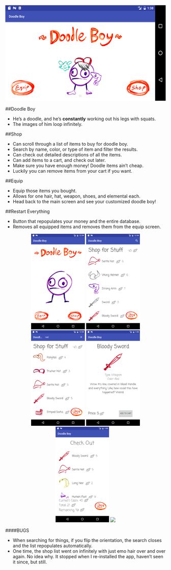 <img src="screenshots/ss0.png" height="300px" /> 

##Doodle Boy

- He’s a doodle, and he’s **constantly** working out his legs with squats.
- The images of him loop infinitely.


##Shop

- Can scroll through a list of items to buy for doodle boy.
- Search by name, color, or type of item and filter the results.
- Can check out detailed descriptions of all the items.
- Can add items to a cart, and check out later.
- Make sure you have enough money! Doodle items ain’t cheap.
- Luckily you can remove items from your cart if you want.


##Equip

- Equip those items you bought.
- Allows for one hair, hat, weapon, shoes, and elemental each.
- Head back to the main screen and see your customized doodle boy!


##Restart Everything

- Button that repopulates your money and the entire database.
- Removes all equipped items and removes them from the equip screen.

<p align="center">
  <img src="screenshots/ss1.png" height="300px" /> 
  <img src="screenshots/ss2.png" height="300px" />
  <img src="screenshots/ss3.png" height="300px" />
  <img src="screenshots/ss4.png" height="300px" />
  <img src="screenshots/ss5.png" height="300px" />
  <img src="screenshots/ss6.png" height="300px" />
</p>
####BUGS

- When searching for things, if you flip the orientation, the search closes and the list repopulates automatically.
- One time, the shop list went on infinitely with just emo hair over and over again. No idea why. It stopped when I re-installed the app, haven’t seen it since, but still.

